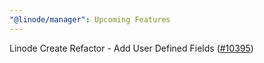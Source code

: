 ```yaml
---
"@linode/manager": Upcoming Features
---
```


Linode Create Refactor - Add User Defined Fields ([#10395](https://github.com/linode/manager/pull/10395))
